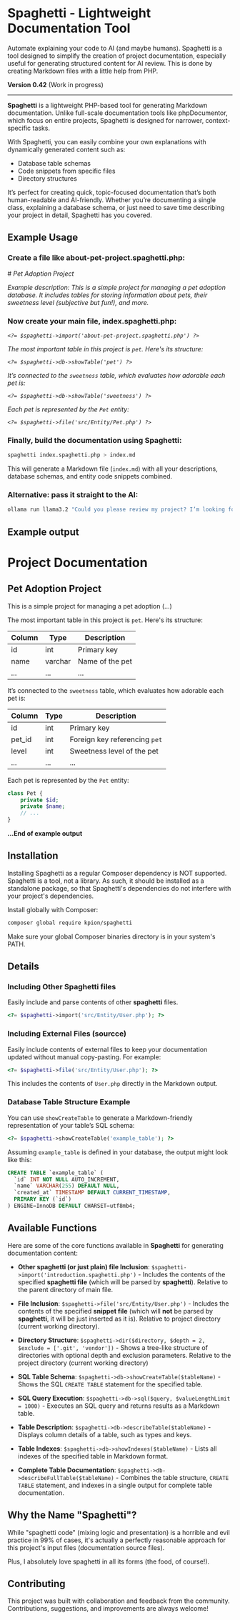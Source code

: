# Spaghetti - Lightweight Documentation Tool

Automate explaining your code to AI (and maybe humans). 
Spaghetti is a tool designed to simplify the creation of project documentation, especially useful for generating structured content for AI review. This is done by creating Markdown files with a little help from PHP.

**Version 0.42** (Work in progress)

---

**Spaghetti** is a lightweight PHP-based tool for generating Markdown documentation. Unlike full-scale documentation tools like phpDocumentor, which focus on entire projects, Spaghetti is designed for narrower, context-specific tasks.  

With Spaghetti, you can easily combine your own explanations with dynamically generated content such as:  

- Database table schemas  
- Code snippets from specific files  
- Directory structures  

It’s perfect for creating quick, topic-focused documentation that’s both human-readable and AI-friendly. Whether you’re documenting a single class, explaining a database schema, or just need to save time describing your project in detail, Spaghetti has you covered.

## Example Usage

### Create a file like **about-pet-project.spaghetti.php**:

\# *Pet Adoption Project*

*Example description: This is a simple project for managing a pet adoption database. It includes tables for storing information about pets, their sweetness level (subjective but fun!), and more.*

### Now create your main file, **index.spaghetti.php**:

*`<?= $spaghetti->import('about-pet-project.spaghetti.php') ?>`*

*The most important table in this project is `pet`. Here's its structure:*

*`<?= $spaghetti->db->showTable('pet') ?>`*

*It’s connected to the `sweetness` table, which evaluates how adorable each pet is:*

*`<?= $spaghetti->db->showTable('sweetness') ?>`*

*Each pet is represented by the `Pet` entity:*

*`<?= $spaghetti->file('src/Entity/Pet.php') ?>`*


### Finally, build the documentation using Spaghetti:  

```bash
spaghetti index.spaghetti.php > index.md
```

This will generate a Markdown file (`index.md`) with all your descriptions, database schemas, and entity code snippets combined.

### Alternative: pass it straight to the AI:
 
```bash
ollama run llama3.2 "Could you please review my project? I’m looking for feedback on the code quality, suggestions for improvements, and insights on whether the design patterns used are appropriate. Here are the details: $(spaghetti prompts/index.spaghetti.php)"
```

## Example output

# Project Documentation

## Pet Adoption Project

This is a simple project for managing a pet adoption (...)

The most important table in this project is `pet`. Here's its structure:

| Column | Type   | Description          |
|--------|--------|----------------------|
| id     | int    | Primary key          |
| name   | varchar| Name of the pet      |
| ...    | ...    | ...                  |

It’s connected to the `sweetness` table, which evaluates how adorable each pet is:

| Column | Type   | Description                      |
|--------|--------|----------------------------------|
| id     | int    | Primary key                      |
| pet_id | int    | Foreign key referencing `pet`    |
| level  | int    | Sweetness level of the pet       |
| ...    | ...    | ...                              |


Each pet is represented by the `Pet` entity:

```php
class Pet {
    private $id;
    private $name;
    // ...
}
```
**...End of example output**

## Installation

Installing Spaghetti as a regular Composer dependency is NOT supported. Spaghetti is a tool, not a library. As such, it should be installed as a standalone package, so that Spaghetti's dependencies do not interfere with your project's dependencies.

Install globally with Composer:

```bash
composer global require kpion/spaghetti
```
Make sure your global Composer binaries directory is in your system's PATH.


## Details

### Including Other Spaghetti files

Easily include and parse contents of other **spaghetti** files. 

```php
<?= $spaghetti->import('src/Entity/User.php'); ?>
```

### Including External Files (sourcce)

Easily include contents of external files to keep your documentation updated without manual copy-pasting. For example:

```php
<?= $spaghetti->file('src/Entity/User.php'); ?>
```

This includes the contents of `User.php` directly in the Markdown output.

### Database Table Structure Example

You can use `showCreateTable` to generate a Markdown-friendly representation of your table’s SQL schema:

```php
<?= $spaghetti->showCreateTable('example_table'); ?>
```

Assuming `example_table` is defined in your database, the output might look like this:

```sql
CREATE TABLE `example_table` (
  `id` INT NOT NULL AUTO_INCREMENT,
  `name` VARCHAR(255) DEFAULT NULL,
  `created_at` TIMESTAMP DEFAULT CURRENT_TIMESTAMP,
  PRIMARY KEY (`id`)
) ENGINE=InnoDB DEFAULT CHARSET=utf8mb4;
```

## Available Functions
>
Here are some of the core functions available in **Spaghetti** for generating documentation content:

- **Other spaghetti (or just plain) file Inclusion**:
  `$spaghetti->import('introduction.spaghetti.php')` - Includes the contents of the specified **spaghetti file** (which will be parsed by **spaghetti**). Relative to the parent directory of main file.

- **File Inclusion**:
  `$spaghetti->file('src/Entity/User.php')` - Includes the contents of the specified **snippet file** (which will **not** be parsed by **spaghetti**, it will be just inserted as it is). Relative to project directory (current working directory).

- **Directory Structure**:
  `$spaghetti->dir($directory, $depth = 2, $exclude = ['.git', 'vendor'])` - Shows a tree-like structure of directories with optional depth and exclusion parameters. Relative to the project directory (current working directory)

- **SQL Table Schema**:
  `$spaghetti->db->showCreateTable($tableName)` - Shows the SQL `CREATE TABLE` statement for the specified table.

- **SQL Query Execution**:
  `$spaghetti->db->sql($query, $valueLengthLimit = 1000)` - Executes an SQL query and returns results as a Markdown table.

- **Table Description**:
  `$spaghetti->db->describeTable($tableName)` - Displays column details of a table, such as types and keys.

- **Table Indexes**:
  `$spaghetti->db->showIndexes($tableName)` - Lists all indexes of the specified table in Markdown format.

- **Complete Table Documentation**:
  `$spaghetti->db->describeFullTable($tableName)` - Combines the table structure, `CREATE TABLE` statement, and indexes in a single output for complete table documentation.

## Why the Name "Spaghetti"?

While "spaghetti code" (mixing logic and presentation) is a horrible and evil practice in 99% of cases, it's actually a perfectly reasonable approach for this project's input files (documentation source files).

Plus, I absolutely love spaghetti in all its forms (the food, of course!).


## Contributing

This project was built with collaboration and feedback from the community. Contributions, suggestions, and improvements are always welcome!
